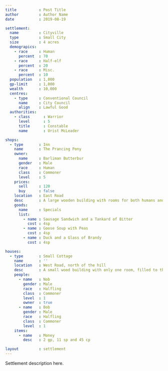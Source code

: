```yaml
---
title          : Post Title
author         : Author Name
date           : 2019-08-19

settlement:
  name         : Cityville
  type         : Small City
  size         : 4 acres
  demograpics:
    - race     : Human
      percent  : 70
    - race     : Half-elf
      percent  : 20
    - race     : Misc.
      percent  : 10
  population   : 1,000
  gp-limit     : 1,000
  wealth       : 10,000
  centres:
    - type     : Conventional Council
      name     : City Council
      align    : Lawful Good
  authorities:
    - class      : Warrior
      level      : 5
      title      : Constable
      name       : Urist McLeader

shops:
  - type       : Inn
    name       : The Prancing Pony
    owner:
      name     : Barliman Butterbur
      gender   : Male
      race     : Human
      class    : Commoner
      level    : 5
    prices:
      sell     : 120
      buy      : false
    location   : East Road
    desc       : A large wooden building with rooms for both humans and halflings alike.
    goods:
      name     : Specials
      list:
        - name : Sausage Sandwich and a Tankard of Bitter
          cost : 4sp
        - name : Goose Soup with Peas
          cost : 4sp
        - name : Duck and a Glass of Brandy
          cost : 4sp

houses:
  - type       : Small Cottage
    name       : ''
    location   : West Road, north of the hill
    desc       : A small wood building with only one room, filled to the brim with ale.
    people:
      - name   : Nob
        gender : Male
        race   : Halfling
        class  : Commoner
        level  : 1
        owner  : true
      - name   : Bob
        gender : Male
        race   : Halfling
        class  : Commoner
        level  : 1
    items:
      - name   : Money
        desc   : 2 gp, 11 sp and 45 cp

layout         : settlement
---
```


Settlement description here.
